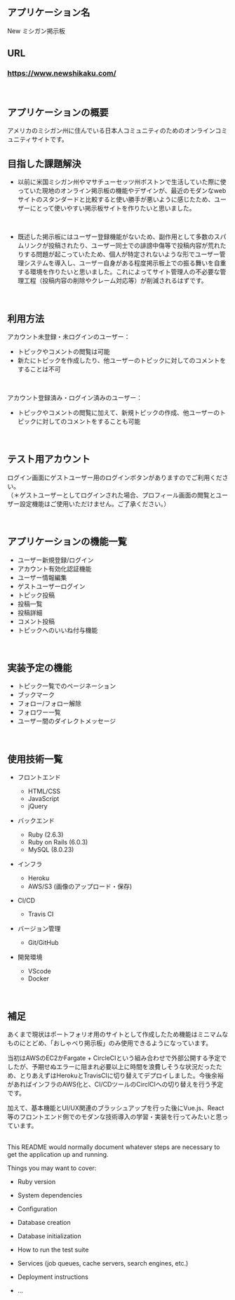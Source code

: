 ## アプリケーション名
New ミシガン掲示板
<br/>

## URL
### https://www.newshikaku.com/
<br/>

## アプリケーションの概要
アメリカのミシガン州に住んでいる日本人コミュニティのためのオンラインコミュニティサイトです。
<br/>

## 目指した課題解決
- 以前に米国ミシガン州やマサチューセッツ州ボストンで生活していた際に使っていた現地のオンライン掲示板の機能やデザインが、最近のモダンなwebサイトのスタンダードと比較すると使い勝手が悪いように感じたため、ユーザーにとって使いやすい掲示板サイトを作りたいと思いました。
</br> 

- 既述した掲示板にはユーザー登録機能がないため、副作用として多数のスパムリンクが投稿されたり、ユーザー同士での誹謗中傷等で投稿内容が荒れたりする問題が起こっていたため、個人が特定されないような形でユーザー管理システムを導入し、ユーザー自身がある程度掲示板上での振る舞いを自重する環境を作りたいと思いました。これによってサイト管理人の不必要な管理工程（投稿内容の削除やクレーム対応等）が削減されるはずです。
</br>

## 利用方法
アカウント未登録・未ログインのユーザー：  
- トピックやコメントの閲覧は可能  
- 新たにトピックを作成したり、他ユーザーのトピックに対してのコメントをすることは不可
</br>

アカウント登録済み・ログイン済みのユーザー：  
- トピックやコメントの閲覧に加えて、新規トピックの作成、他ユーザーのトピックに対してのコメントをすることも可能


</br>

## テスト用アカウント
ログイン画面にゲストユーザー用のログインボタンがありますのでご利用ください。  
（＊ゲストユーザーとしてログインされた場合、プロフィール画面の閲覧とユーザー設定機能はご使用いただけません。ご了承ください。）

</br>

## アプリケーションの機能一覧
* ユーザー新規登録/ログイン
* アカウント有効化認証機能
* ユーザー情報編集
* ゲストユーザーログイン
* トピック投稿
* 投稿一覧
* 投稿詳細
* コメント投稿
* トピックへのいいね付与機能

</br>

## 実装予定の機能
* トピック一覧でのページネーション
* ブックマーク
* フォロー/フォロー解除
* フォロワー一覧
* ユーザー間のダイレクトメッセージ

</br>

## 使用技術一覧
* フロントエンド
  * HTML/CSS
  * JavaScript
  * jQuery

* バックエンド
  * Ruby (2.6.3)
  * Ruby on Rails (6.0.3)
  * MySQL (8.0.23)

* インフラ
  * Heroku
  * AWS/S3 (画像のアップロード・保存)

* CI/CD
  * Travis CI

* バージョン管理
  * Git/GitHub

* 開発環境
  * VScode
  * Docker

</br>

## 補足
あくまで現状はポートフォリオ用のサイトとして作成したため機能はミニマムなものにとどめ、「おしゃべり掲示板」のみ使用できるようになっています。

当初はAWSのEC2かFargate + CircleCIという組み合わせで外部公開する予定でしたが、予期せぬエラーに阻まれ必要以上に時間を浪費しそうな状況だったため、とりあえずはHerokuとTravisCIに切り替えてデプロイしました。今後余裕があればインフラのAWS化と、CI/CDツールのCirclCIへの切り替えを行う予定です。

加えて、基本機能とUI/UX関連のブラッシュアップを行った後にVue.js、React等のフロントエンド側でのモダンな技術導入の学習・実装を行ってみたいと思っています。

</br>
This README would normally document whatever steps are necessary to get the
application up and running.

Things you may want to cover:

* Ruby version

* System dependencies

* Configuration

* Database creation

* Database initialization

* How to run the test suite

* Services (job queues, cache servers, search engines, etc.)

* Deployment instructions

* ...
